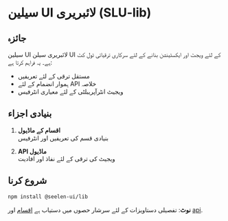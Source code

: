 # **سیلین UI لائبریری (SLU-lib)**

## جائزہ

سیلین UI لائبریری سیلن UI کے لئے ویجٹ اور ایکسٹینشن بنانے کے لئے سرکاری ترقیاتی
ٹول کٹ ہے۔ یہ فراہم کرتا ہے:

- مستقل ترقی کے لئے تعریفیں
- ہموار انضمام کے لئے API خلاصہ
- ویجیٹ انٹرآپریبلٹی کے لئے معیاری انٹرفیس

## بنیادی اجزاء

1. **اقسام کے ماڈیول**\
   بنیادی قسم کی تعریفیں اور انٹرفیس

2. **API ماڈیول**\
   ویجیٹ کی ترقی کے لئے نفاذ اور افادیت

## شروع کرنا

```bash
npm install @seelen-ui/lib
```

**نوٹ**: تفصیلی دستاویزات کے لئے سرشار حصوں میں دستیاب ہے
[اقسام](./library-types) اور [api](./library-api).
